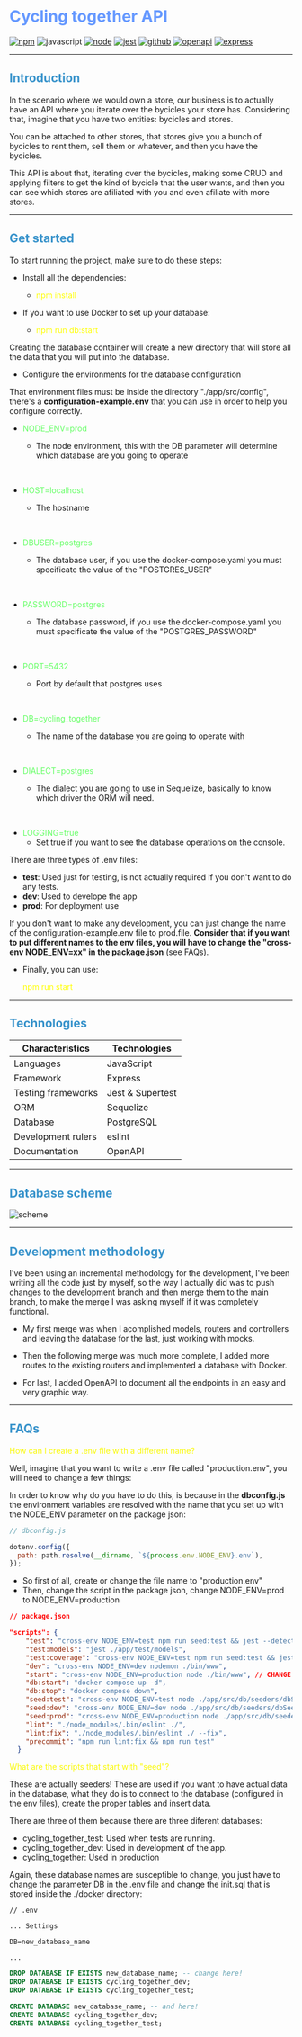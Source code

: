 # <span style="color:#6699FF">Cycling together API</span>

[![npm](./doc/static/badges/npm.svg)](https://www.npmjs.com) ![javascript](./doc/static/badges/javascript.svg) [![node](./doc/static/badges/node.svg)](https://github.com/nodejs/node) [![jest](./doc/static/badges/jest_1.svg)](https://jestjs.io) [![github](./doc/static/badges/github.svg)](https://github.com) [![openapi](./doc/static/badges/openapis-ar21.svg)](https://www.openapis.org) [![express](./doc/static/badges/expressjs-ar21.svg)](https://expressjs.com)

<!--[![Build Status](https://avatars3.githubusercontent.com/u/16343502?v=2&s=70)](https://github.com/OAI)-->

---

## <span style="color:#3893cb">Introduction</span>

In the scenario where we would own a store, our business is to actually have an API where you iterate over the bycicles your store has. Considering that, imagine that you have two entities:
bycicles and stores.

You can be attached to other stores, that stores give you a bunch of bycicles to rent them, sell them or whatever, and then you have the bycicles.

This API is about that, iterating over the bycicles, making some CRUD and applying filters to get the kind of bycicle that the user wants, and then you can see which stores are afiliated with you and even afiliate with more stores.

---

## <span style="color:#3893cb">Get started</span>

To start running the project, make sure to do these steps:

- Install all the dependencies:

  - <span style="color:yellow">npm install</span> <!-- This should install dependencies and devDependencies -->

- If you want to use Docker to set up your database:

  - <span style="color:yellow">npm run db:start</span>

Creating the database container will create a new directory that will store all the data that you will put into the database.

- Configure the environments for the database configuration

That environment files must be inside the directory "./app/src/config", there's a **configuration-example.env** that you can use in order to help you configure correctly.

- <span style="color:#66ff66">NODE_ENV=prod</span>

  - The node environment, this with the DB parameter will determine which database are you going to operate

<br>

- <span style="color:#66ff66">HOST=localhost</span>

  - The hostname

<br>

- <span style="color:#66ff66">DBUSER=postgres</span>

  - The database user, if you use the docker-compose.yaml you must specificate the value of the "POSTGRES_USER"

<br>

- <span style="color:#66ff66">PASSWORD=postgres</span>

  - The database password, if you use the docker-compose.yaml you must specificate the value of the "POSTGRES_PASSWORD"

<br>

- <span style="color:#66ff66">PORT=5432</span>

  - Port by default that postgres uses

<br>

- <span style="color:#66ff66">DB=cycling_together</span>

  - The name of the database you are going to operate with

<br>

- <span style="color:#66ff66">DIALECT=postgres</span>

  - The dialect you are going to use in Sequelize, basically to know which driver the ORM will need.

<br>

- <span style="color:#66ff66">LOGGING=true</span>
  - Set true if you want to see the database operations on the console.

There are three types of .env files:

- **test**: Used just for testing, is not actually required if you don't want to do any tests.
- **dev**: Used to develope the app
- **prod**: For deployment use

If you don't want to make any development, you can just change the name of the configuration-example.env file to prod.file. **Consider that if you want to put different names to the env files, you will have to change the "cross-env NODE_ENV=xx" in the package.json** (see FAQs).

- Finally, you can use:

  <span style="color:yellow">npm run start</span>

---

## <span style="color:#3893cb">Technologies</span>

| Characteristics    | Technologies     |
| ------------------ | ---------------- |
| Languages          | JavaScript       |
| Framework          | Express          |
| Testing frameworks | Jest & Supertest |
| ORM                | Sequelize        |
| Database           | PostgreSQL       |
| Development rulers | eslint           |
| Documentation      | OpenAPI          |

---

## <span style="color:#3893cb">Database scheme</span>

![scheme](./doc/static/scheme.png)

---

## <span style="color:#3893cb">Development methodology</span>

I've been using an incremental methodology for the development, I've been writing all the code just by myself, so the way I actually did was to push changes to the development branch and then merge them to the main branch, to make the merge I was asking myself if it was completely functional.

- My first merge was when I acomplished models, routers and controllers and leaving the database for the last, just working with mocks.

- Then the following merge was much more complete, I added more routes to the existing routers and implemented a database with Docker.

- For last, I added OpenAPI to document all the endpoints in an easy and very graphic way.

---

## <span style="color:#3893cb">FAQs</span>

<span style="color:#fafa00">How can I create a .env file with a different name?</span>

Well, imagine that you want to write a .env file called "production.env", you will need to change a few things:

In order to know why do you have to do this, is because in the **dbconfig.js** the environment variables are resolved with the name that you set up with the NODE_ENV parameter on the package json:

```js
// dbconfig.js

dotenv.config({
  path: path.resolve(__dirname, `${process.env.NODE_ENV}.env`),
});
```

- So first of all, create or change the file name to "production.env"
- Then, change the script in the package json, change NODE_ENV=prod to NODE_ENV=production

```json
// package.json

"scripts": {
    "test": "cross-env NODE_ENV=test npm run seed:test && jest --detectOpenHandles",
    "test:models": "jest ./app/test/models",
    "test:coverage": "cross-env NODE_ENV=test npm run seed:test && jest --detectOpenHandles --coverage",
    "dev": "cross-env NODE_ENV=dev nodemon ./bin/www",
    "start": "cross-env NODE_ENV=production node ./bin/www", // CHANGE HERE
    "db:start": "docker compose up -d",
    "db:stop": "docker compose down",
    "seed:test": "cross-env NODE_ENV=test node ./app/src/db/seeders/dbSeeder.js",
    "seed:dev": "cross-env NODE_ENV=dev node ./app/src/db/seeders/dbSeeder.js",
    "seed:prod": "cross-env NODE_ENV=production node ./app/src/db/seeders/dbSeeder.js", // AND HERE
    "lint": "./node_modules/.bin/eslint ./",
    "lint:fix": "./node_modules/.bin/eslint ./ --fix",
    "precommit": "npm run lint:fix && npm run test"
  }
```

<span style="color:#fafa00">What are the scripts that start with "seed"?</span>

These are actually seeders! These are used if you want to have actual data in the database, what they do is to connect to the database (configured in the env files), create the proper tables and insert data.

There are three of them because there are three diferent databases:

- cycling_together_test: Used when tests are running.
- cycling_together_dev: Used in development of the app.
- cycling_together: Used in production

Again, these database names are susceptible to change, you just have to change the parameter DB in the .env file and change the init.sql that is stored inside the ./docker directory:

```env
// .env

... Settings

DB=new_database_name

...
```

```sql
DROP DATABASE IF EXISTS new_database_name; -- change here!
DROP DATABASE IF EXISTS cycling_together_dev;
DROP DATABASE IF EXISTS cycling_together_test;

CREATE DATABASE new_database_name; -- and here!
CREATE DATABASE cycling_together_dev;
CREATE DATABASE cycling_together_test;
```
